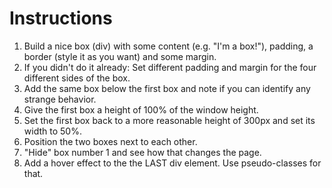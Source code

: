 # Instructions

1. Build a nice box (div) with some content (e.g. "I'm a box!"), padding, a border (style it as you want) and some margin.
2. If you didn't do it already: Set different padding and margin for the four different sides of the box.
3. Add the same box below the first box and note if you can identify any strange behavior.
4. Give the first box a height of 100% of the window height.
5. Set the first box back to a more reasonable height of 300px and set its width to 50%.
6. Position the two boxes next to each other.
7. "Hide" box number 1 and see how that changes the page.
8. Add a hover effect to the the LAST div element. Use pseudo-classes for that.
